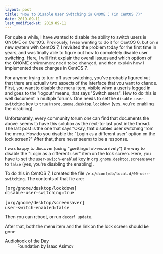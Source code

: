 ```yaml
---
layout: post
title: "How to Disable User Switching in GNOME 3 (in CentOS 7)"
date: 2019-09-11
last_modified-at: 2019-09-11
---
```


<p>For quite a while, I have wanted to disable the ability to switch users in GNOME on CentOS. Previously, I was wanting to do it for CentOS 6, but on a new system with CentOS 7, I revisited the problem today for the first time in years, and was finally able to figure out how to completely disable user switching. Here, I will first explain the overall issues and which options of the GNOME environment need to be changed, and then explain how I implemented these changes in CentOS 7.</p>

<p>For anyone trying to turn off user switching, you've probably figured out that there are actually two aspects of the interface that you want to change. First, you want to disable the menu item, visible when a user is logged in and goes to the "logout" meanu, that says "Switch users". How to do this is well document in multiple forums. One needs to set the <code>disable-user-switching</code> key to <code>true</code> in <code>org.gnome.desktop.lockdown</code> (yes, you're enabling the disabling).</p>

<p>Unfortunately, every community forum one can find that documents the above, seems to have this solution as the next-to-last post in the thread. The last post is the one that says "Okay, that disables user switching from the menu. How do you disable the "Login as a different user" option on the lock screen?" After that, there never seems to be a response.</p>

<p>I was happy to discover (using "gsettings list-recursively") the way to disable the "Login as a different user" item on the lock screen. Here, you have to set the <code>user-switch-enabled</code> key in <code>org.gnome.desktop.screensaver</code> to <code>false</code> (yes, you're disabling the enabling).</p>

<p>To do this in CentOS 7, I created the file <code>/etc/dconf/db/local.d/00-user-switching</code>. The contents of that file are:</p>

<pre>
[org/gnome/desktop/lockdown]
disable-user-switching=true

[org/gnome/desktop/screensaver]
user-switch-enabled=false
</pre>

<p>Then you can reboot, or run <code>deconf update</code>.</p>

<p>After that, both the menu item and the link on the lock screen should be gone.</p>

<dl>
  <dt>Audiobook of the Day</dt>
  <dd>Foundation by Isaac Asimov</dd>
</dl>




